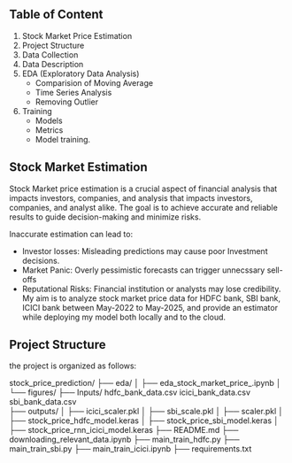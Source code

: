 ## Table of Content ##
1. Stock Market Price Estimation
2. Project Structure
3. Data Collection
4. Data Description
5. EDA (Exploratory Data Analysis)
     - Comparision of Moving Average
     - Time Series Analysis
     - Removing Outlier
6. Training
    - Models
    - Metrics 
    - Model training.

 ## Stock Market Estimation ##
 Stock Market price estimation is a crucial aspect of financial analysis that impacts investors, companies, and analysis that impacts investors, companies, and analyst alike. The goal is to achieve accurate and reliable results to guide decision-making and minimize risks.

 Inaccurate estimation can lead to:
   - Investor losses: Misleading predictions may cause poor Investment decisions.
   - Market Panic: Overly pessimistic forecasts can trigger unnecssary sell-offs
   - Reputational Risks: Financial institution or analysts may lose credibility.
My aim is to analyze stock market price data for HDFC bank, SBI bank, ICICI bank between May-2022 to May-2025, and provide an estimator while deploying my model both locally and to the cloud.

## Project Structure ##

the project is organized as follows:

stock_price_prediction/
├── eda/
│   ├── eda_stock_market_price_.ipynb
│   └── figures/
├── Inputs/
    hdfc_bank_data.csv
    icici_bank_data.csv
    sbi_bank_data.csv   
├── outputs/
│   ├── icici_scaler.pkl
│   ├── sbi_scale.pkl
│   ├── scaler.pkl
│   ├── stock_price_hdfc_model.keras
│   ├── stock_price_sbi_model.keras
│   ├── stock_price_rnn_icici_model.keras
├── README.md
├── downloading_relevant_data.ipynb
├── main_train_hdfc.py
├── main_train_sbi.py
├── main_train_icici.ipynb
├── requirements.txt





